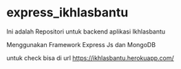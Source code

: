 # express_ikhlasbantu

Ini adalah Repositori untuk backend aplikasi Ikhlasbantu

Menggunakan Framework Express Js dan MongoDB

untuk check bisa di url https://ikhlasbantu.herokuapp.com/
